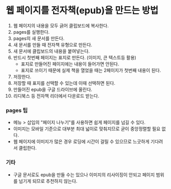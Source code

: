 # 웹 페이지를 전자책(epub)을 만드는 방법

1. 웹 페이지의 내용을 모두 긁어 클립보드에 복사한다.
2. pages를 실행한다.
3. pages의 새 문서를 만든다.
4. 새 문서를 만들 때 전자책 유형으로 만든다.
5. 새 문서에 클립보드의 내용을 붙여넣는다.
6. 반드시 첫번째 페이지는 표지로 만든다. (이미지, 큰 텍스트등 활용)
	- 표지로 만들어진 페이지에는 내용이 들어가면 안된다.
	- 표지로 쓰이기 때문에 실제 책을 열었을 때는 2페이지가 첫번째 내용이 된다.
7. 저장한다.
8. 저장할 때 표지를 선택할 수 있는데 이때 선택하면 된다.
9. 만들어진 epub을 구글 드라이브에 올린다.
10. 리디북스 등 전자책 리더에서 다운로드 받는다.

### pages 팁
- 메뉴 > 삽입의 "페이지 나누기"를 사용하면 쉽게 페이지를 넘길 수 있다.
- 이미지는 모바일 기준으로 대부분 최대 넓이로 맞춰지므로 굳이 중앙정렬할 필요 없다.
- 웹 페이지에 이미지가 많은 경우 로딩에 시간이 걸릴 수 있으므로 느긋하게 기다려서 클립한다.

### 기타
- 구글 문서로도 epub을 만들 수는 있으나 이미지의 리사이징이 안되고 페이지 범위를 넘기게 되므로 추천하지 않는다.
